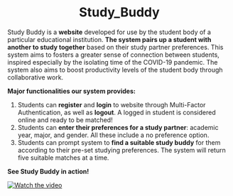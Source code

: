 # <div align="center"> Study_Buddy </div>
Study Buddy is a **website** developed for use by the student body of a particular educational institution. **The system pairs up a student with another to study together** based on their study partner preferences. This system aims to fosters a greater sense of connection between students, inspired especially by the isolating time of the COVID-19 pandemic. The system also aims to boost productivity levels of the student body through collaborative work.    

**Major functionalities our system provides:**   
1. Students can **register** and **login** to website through Multi-Factor Authentication, as well as **logout**. A logged in student is considered online and ready to be matched!
2. Students can **enter their preferences for a study partner**: academic year, major, and gender. All these include a no preference option. 
3. Students can prompt system to **find a suitable study buddy** for them according to their pre-set studying preferences. The system will return five suitable matches at a time.   

**See Study Buddy in action!**   

[![Watch the video](https://github.com/nadja0607/Study_Buddy_App/blob/main/CourseDeliverable5/cover.png)](https://youtu.be/tTNgXS0dCgE)
